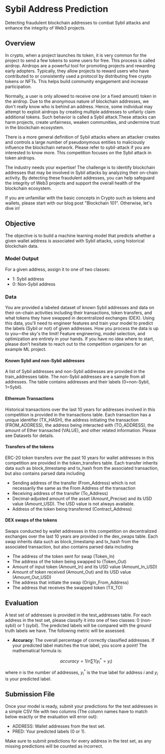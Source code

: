 # Sybil Address Prediction

Detecting fraudulent blockchain addresses to combat Sybil attacks and enhance the integrity of Web3 projects.

## Overview

In crypto, when a project launches its token, it is very common for the project to send a few tokens to some users for free. This process is called airdrop. Airdrops are a powerful tool for promoting projects and rewarding early adopters. Typically, they allow projects to reward users who have contributed to or consistently used a protocol by distributing free crypto tokens or NFTs. This helps build community engagement and increase participation. 

Normally, a user is only allowed to receive one (or a fixed amount) token in the airdrop. Due to the anonymous nature of blockchain addresses, we don't really know who is behind an address. Hence, some individual may attempt to exploit airdrops by creating multiple addresses to unfairly claim additional tokens. Such behavior is called a Sybil attack.These attacks can harm projects, create unfairness, weaken communities, and undermine trust in the blockchain ecosystem.

There is a more general definition of Sybil attacks where an attacker creates and controls a large number of pseudonymous entities to maliciously influence the blockchain network. Please refer to sybil-attack if you are interested to know more. This competition focuses on the Sybil attack in token airdrops.

The industry needs your expertise! The challenge is to identify blockchain addresses that may be involved in Sybil attacks by analyzing their on-chain activity. By detecting these fraudulent addresses, you can help safeguard the integrity of Web3 projects and support the overall health of the blockchain ecosystem.

If you are unfamiliar with the basic concepts in Crypto such as tokens and wallets, please start with our blog post "Blockchain 101". Otherwise, let's dive in!

## Objective

The objective is to build a machine learning model that predicts whether a given wallet address is associated with Sybil attacks, using historical blockchain data. 

### Model Output
For a given address, assign it to one of two classes:
- 1: Sybil address
- 0: Non-Sybil address

### Data
You are provided a labeled dataset of known Sybil addresses and data on their on-chain activities including their transactions, token transfers, and what tokens they have swapped in decentralized exchanges (DEX). Using this data, you'll need to engineer features and train your model to predict the labels (Sybil or not) of given addresses. How you process the data is up to you—the sky's the limit! Feature engineering, model selection, and optimization are entirely in your hands. If you have no idea where to start, please don’t hesitate to reach out to the competition organizers for an example ML project. 

#### Known Sybil and non-Sybil addresses

A list of Sybil addresses and non-Sybil addresses are provided in the train_addresses table. The non-Sybil addresses are a sample from all addresses. The table contains addresses and their labels (0=non-Sybil, 1=Sybil). 

#### Ethereum Transactions

Historical transactions over the last 10 years for addresses involved in this competition is provided in the transactions table. Each transaction has a unique identifier (TX_HASH), the address initiating the transaction (FROM_ADDRESS), the address being interacted with (TO_ADDRESS), the amount of Ether transacted (VALUE), and other related information. Please see Datasets for details.

#### Transfers of the tokens

ERC-20 token transfers over the past 10 years for wallet addresses in this competition are provided in the token_transfers table. Each transfer inherits data such as block_timestamp and tx_hash from the associated transaction, but also contains parsed data including
- Sending address of the transfer (From_Address) which is not necessarily the same as the From Address of the transaction
- Receiving address of the transfer (To_Address)
- Decimal-adjusted amount of the asset (Amount_Precise) and its USD value (Amount_USD). The USD value is not always available.
- Address of the token being transferred (Contract_Address)

#### DEX swaps of the tokens

Swaps conducted by wallet addresses in this competition on decentralized exchanges over the last 10 years are provided in the dex_swaps table. Each swap inherits data such as block_timestamp and tx_hash from the associated transaction, but also contains parsed data including
- The address of the token sent for swap (Token_In)
- The address of the token being swapped to (Token_Out)
- Amount of input token (Amount_In) and its USD value (Amount_In_USD)
- Amount of token received (Amount_Out) and its USD value (Amount_Out_USD)
- The address that initiate the swap (Origin_From_Address)
- The address that receives the swapped token (TX_TO)

## Evaluation

A test set of addresses is provided in the test_addresses table. For each address in the test set, please classify it into one of two classes: 0 (non-sybil) or 1 (sybil). The predicted labels will be compared with the ground truth labels we have. The following metric will be assessed.
- **Accuracy**: The overall percentage of correctly classified addresses. If your predicted label matches the true label, you score a point! The mathematical formula is:
    
    $$
    accuracy = 1/n \sum 1(y^*_i=y_i)
    $$
    
where *n* is the number of addresses,  $y^*_i$ is the true label for address *i* and $y_i$ is your predicted label.

## Submission File

Once your model is ready, submit your predictions for the test addresses in a simple CSV file with two columns (The column names have to match below exactly or the evaluation will error out): 
- ADDRESS: Wallet addresses from the test set.
- PRED: Your predicted labels (0 or 1). 

Make sure to submit predictions for every address in the test set, as any missing predictions will be counted as incorrect.